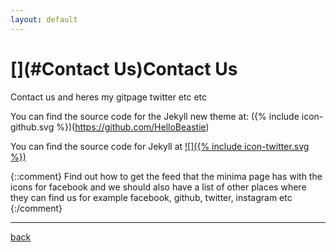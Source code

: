 ```yaml
---
layout: default
---
```


# [](#Contact Us)Contact Us

Contact us and heres my gitpage twitter etc etc

You can find the source code for the Jekyll new theme at:
({% include icon-github.svg %})(https://github.com/HelloBeastie)

You can find the source code for Jekyll at
[![]({% include icon-twitter.svg %})](https://twitter.com/rikileehartwell)

{::comment}
Find out how to get the feed that the minima page has with the icons for facebook and we should also have a list of other places where they can find us
for example facebook, github, twitter, instagram etc
{:/comment}

* * *
[back](./)
